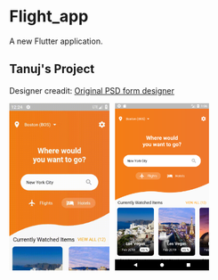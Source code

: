 # Flight_app

A new Flutter application.

## Tanuj's Project

Designer creadit: <a href="https://dribbble.com/shots/5662956-Flight-Tickets-Deal-Tracker-App-Day-340-365-Project365">Original PSD form designer</a>


<img src="screenshots/flight.gif" height="300em"
     alt="Markdown Monster icon"
     style="float: left; margin-right: 10px; " />

<img src="screenshots/one.png" height="300em"
     alt="Markdown Monster icon"
     style="float: left; margin-right: 10px; " />

<br>


